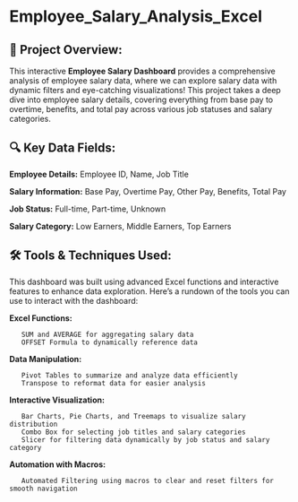 # Employee_Salary_Analysis_Excel

🎯 Project Overview:
------------------------------
This interactive **Employee Salary Dashboard** provides a comprehensive analysis of employee salary data, where we can explore salary data with dynamic filters and eye-catching visualizations! This project takes a deep dive into employee salary details, covering everything from base pay to overtime, benefits, and total pay across various job statuses and salary categories.

🔍 Key Data Fields:
-----------------------------
**Employee Details:** Employee ID, Name, Job Title

**Salary Information:** Base Pay, Overtime Pay, Other Pay, Benefits, Total Pay

**Job Status:** Full-time, Part-time, Unknown

**Salary Category:** Low Earners, Middle Earners, Top Earners

🛠️ Tools & Techniques Used:
------------------------------
This dashboard was built using advanced Excel functions and interactive features to enhance data exploration. Here’s a rundown of the tools you can use to interact with the dashboard:

**Excel Functions:**

       SUM and AVERAGE for aggregating salary data
       OFFSET Formula to dynamically reference data
       
**Data Manipulation:**

       Pivot Tables to summarize and analyze data efficiently
       Transpose to reformat data for easier analysis
       
**Interactive Visualization:**

       Bar Charts, Pie Charts, and Treemaps to visualize salary distribution
       Combo Box for selecting job titles and salary categories
       Slicer for filtering data dynamically by job status and salary category
       
**Automation with Macros:**

       Automated Filtering using macros to clear and reset filters for smooth navigation


